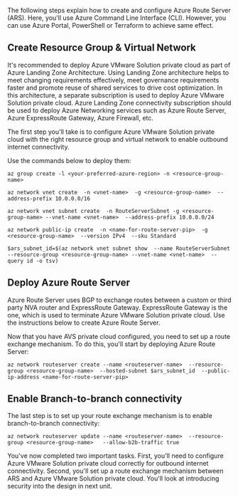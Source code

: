 ﻿The following steps explain how to create and configure Azure Route Server (ARS).  Here, you'll use Azure Command Line Interface (CLI). However, you can use Azure Portal, PowerShell or Terraform to achieve same effect.

## Create Resource Group & Virtual Network
It's recommended to deploy Azure VMware Solution private cloud as part of Azure Landing Zone Architecture. Using Landing Zone architecture helps to meet changing requirements effectively, meet governance requirements faster and promote reuse of shared services to drive cost optimization. In this architecture, a separate subscription is used to deploy Azure VMware Solution private cloud. Azure Landing Zone connectivity subscription should be used to deploy Azure Networking services such as Azure Route Server, Azure ExpressRoute Gateway, Azure Firewall, etc.

The first step you'll take is to configure Azure VMware Solution private cloud with the right resource group and virtual network to enable outbound internet connectivity.

Use the commands below to deploy them:

```azurecli
az group create -l <your-preferred-azure-region> -n <resource-group-name>

az network vnet create  -n <vnet-name>  -g <resource-group-name>  --address-prefix 10.0.0.0/16

az network vnet subnet create  -n RouteServerSubnet -g <resource-group-name> --vnet-name <vnet-name>  --address-prefix 10.0.0.0/24

az network public-ip create  -n <name-for-route-server-pip>  -g <resource-group-name>  --version IPv4  --sku Standard

$ars_subnet_id=$(az network vnet subnet show  --name RouteServerSubnet  --resource-group <resource-group-name> --vnet-name <vnet-name>  --query id -o tsv)
```

## Deploy Azure Route Server

Azure Route Server uses BGP to exchange routes between a custom or third party NVA router and ExpressRoute Gateway. ExpressRoute Gateway is the one, which is used to terminate Azure VMware Solution private cloud. Use the instructions below to create Azure Route Server.

Now that you have AVS private cloud configured, you need to set up a route exchange mechanism. To do this, you'll start by deploying Azure Route Server:

```azurecli
az network routeserver create --name <routeserver-name>  --resource-group <resource-group-name>  --hosted-subnet $ars_subnet_id  --public-ip-address <name-for-route-server-pip> 
```

## Enable Branch-to-branch connectivity
The last step is to set up your route exchange mechanism is to enable branch-to-branch connectivity: 

```azurecli
az network routeserver update --name <routeserver-name>  --resource-group <resource-group-name>   --allow-b2b-traffic true
```

You've now completed two important tasks. First, you'll need to configure Azure VMware Solution private cloud correctly for outbound internet connectivity. Second, you'll set up a route exchange mechanism between ARS and Azure VMware Solution private cloud. You'll look at introducing security into the design in next unit.
